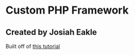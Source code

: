 # Custom PHP Framework
## Created by Josiah Eakle

Built off of [this tutorial](https://www.youtube.com/watch?v=6ERdu4k62wI&t=6840s)
